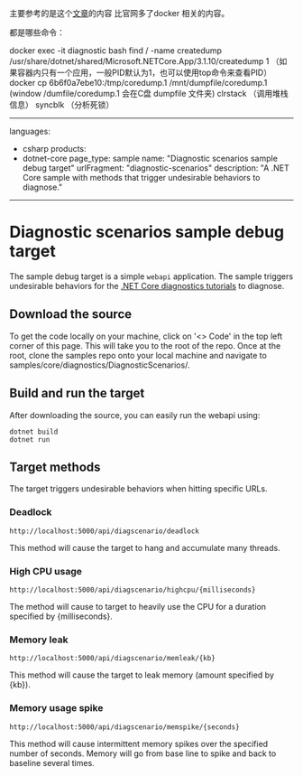 主要参考的是这个[文章](https://www.cnblogs.com/wu_u/p/14109333.html)的内容
比官网多了docker 相关的内容。

都是哪些命令：

docker exec -it diagnostic bash
find / -name createdump
/usr/share/dotnet/shared/Microsoft.NETCore.App/3.1.10/createdump 1 （如果容器内只有一个应用，一般PID默认为1，也可以使用top命令来查看PID）
docker cp 6b6f0a7ebe10:/tmp/coredump.1 /mnt/dumpfile/coredump.1 (window /dumfile/coredump.1 会在C盘 dumpfile 文件夹)
clrstack （调用堆栈信息）
syncblk （分析死锁）

---
languages:
- csharp
products:
- dotnet-core
page_type: sample
name: "Diagnostic scenarios sample debug target"
urlFragment: "diagnostic-scenarios"
description: "A .NET Core sample with methods that trigger undesirable behaviors to diagnose."
---
# Diagnostic scenarios sample debug target

The sample debug target is a simple `webapi` application. The sample triggers undesirable behaviors for the [.NET Core diagnostics tutorials](https://docs.microsoft.com/dotnet/core/diagnostics/index#net-core-diagnostics-tutorials) to diagnose.

## Download the source

To get the code locally on your machine, click on '<> Code' in the top left corner of this page. This will take you to the root of the repo. Once at the root, clone the samples repo onto your local machine and navigate to samples/core/diagnostics/DiagnosticScenarios/.

## Build and run the target

After downloading the source, you can easily run the webapi using:

```dotnetcli
dotnet build
dotnet run
```

## Target methods

The target triggers undesirable behaviors when hitting specific URLs.

### Deadlock

```http
http://localhost:5000/api/diagscenario/deadlock
```

This method will cause the target to hang and accumulate many threads.

### High CPU usage

```http
http://localhost:5000/api/diagscenario/highcpu/{milliseconds}
```

The method will cause to target to heavily use the CPU for a duration specified by {milliseconds}.

### Memory leak

```http
http://localhost:5000/api/diagscenario/memleak/{kb}
```

This method will cause the target to leak memory (amount specified by {kb}).

### Memory usage spike

```http
http://localhost:5000/api/diagscenario/memspike/{seconds}
```

This method will cause intermittent memory spikes over the specified number of seconds. Memory will go from base line to spike and back to baseline several times.
